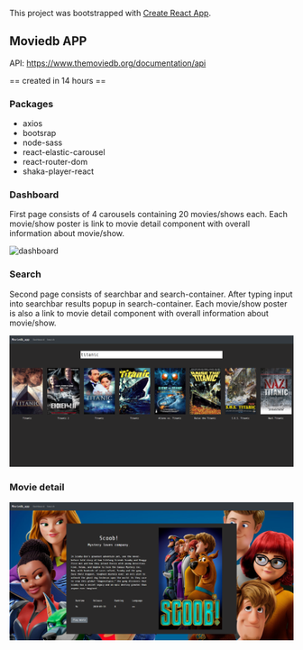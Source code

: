This project was bootstrapped with [Create React App](https://github.com/facebook/create-react-app).

## Moviedb APP

API: https://www.themoviedb.org/documentation/api

== created in 14 hours ==

### Packages

- axios
- bootsrap
- node-sass
- react-elastic-carousel
- react-router-dom
- shaka-player-react

### Dashboard

First page consists of 4 carousels containing 20 movies/shows each. Each movie/show poster is link to movie detail component with overall information about movie/show.

![dashboard](https://github.com/lukas1us/moviedb_app/blob/master/public/dashboard.png)

### Search

Second page consists of searchbar and search-container. After typing input into searchbar results popup in search-container. Each movie/show poster is also a link to movie detail component with overall information about movie/show.

![movie_search](https://github.com/lukas1us/moviedb_app/blob/master/public/movie-search.png)

### Movie detail

![movie_detail](https://github.com/lukas1us/moviedb_app/blob/master/public/movie-detail.png)
